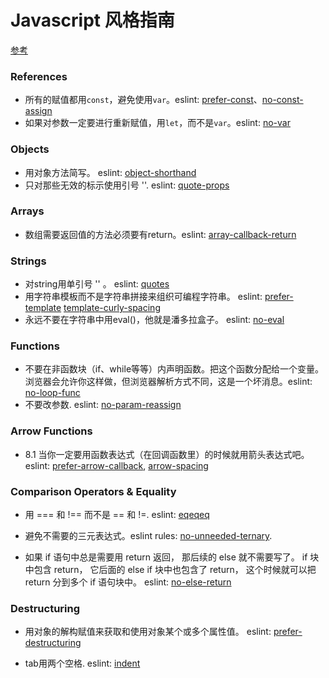 # Javascript 风格指南

[参考](https://github.com/lin-123/javascript)

### References
- 所有的赋值都用`const`，避免使用`var`。eslint: [prefer-const](https://eslint.org/docs/rules/prefer-const.html)、[no-const-assign](https://eslint.org/docs/rules/no-const-assign.html)
- 如果对参数一定要进行重新赋值，用`let`，而不是`var`。eslint: [no-var](https://eslint.org/docs/rules/no-var.html)

### Objects
- 用对象方法简写。 eslint: [object-shorthand](https://eslint.org/docs/rules/object-shorthand.html)
- 只对那些无效的标示使用引号 ''. eslint: [quote-props](https://eslint.org/docs/rules/quote-props.html)

### Arrays
- 数组需要返回值的方法必须要有return。eslint: [array-callback-return](https://eslint.org/docs/rules/array-callback-return)

### Strings
- 对string用单引号 '' 。 eslint: [quotes](https://eslint.org/docs/rules/quotes.html)
- 用字符串模板而不是字符串拼接来组织可编程字符串。 eslint: [prefer-template](https://eslint.org/docs/rules/prefer-template.html) [template-curly-spacing](https://eslint.org/docs/rules/template-curly-spacing)
- 永远不要在字符串中用eval()，他就是潘多拉盒子。 eslint: [no-eval](https://eslint.org/docs/rules/no-eval)

### Functions
- 不要在非函数块（if、while等等）内声明函数。把这个函数分配给一个变量。浏览器会允许你这样做，但浏览器解析方式不同，这是一个坏消息。eslint: [no-loop-func](https://eslint.org/docs/rules/no-loop-func.html)
- 不要改参数. eslint: [no-param-reassign](https://eslint.org/docs/rules/no-param-reassign.html)

### Arrow Functions
- 8.1 当你一定要用函数表达式（在回调函数里）的时候就用箭头表达式吧。 eslint: [prefer-arrow-callback](https://eslint.org/docs/rules/prefer-arrow-callback.html), [arrow-spacing](https://eslint.org/docs/rules/arrow-spacing.html)

### Comparison Operators & Equality
- 用 === 和 !== 而不是 == 和 !=. eslint: [eqeqeq](https://eslint.org/docs/rules/eqeqeq.html)

- 避免不需要的三元表达式。eslint rules: [no-unneeded-ternary](https://eslint.org/docs/rules/no-unneeded-ternary.html).

- 如果 if 语句中总是需要用 return 返回， 那后续的 else 就不需要写了。 if 块中包含 return， 它后面的 else if 块中也包含了 return， 这个时候就可以把 return 分到多个 if 语句块中。 eslint: [no-else-return](https://eslint.org/docs/rules/no-else-return)

### Destructuring
- 用对象的解构赋值来获取和使用对象某个或多个属性值。 eslint: [prefer-destructuring](https://eslint.org/docs/rules/prefer-destructuring)


- tab用两个空格. eslint: [indent](https://eslint.org/docs/rules/indent.html)
